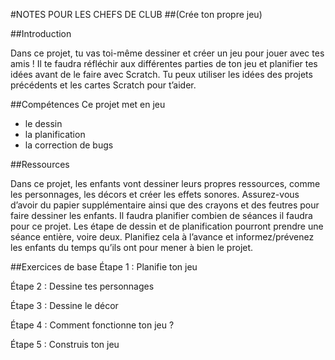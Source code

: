 #NOTES POUR LES CHEFS DE CLUB
##(Crée ton propre jeu)

##Introduction

Dans ce projet, tu vas toi-même dessiner et créer un jeu pour jouer avec tes amis ! Il te faudra réfléchir aux différentes parties de ton jeu et planifier tes idées avant de le faire avec Scratch. Tu peux utiliser les idées des projets précédents et les cartes Scratch pour t’aider.

##Compétences
Ce projet met en jeu

* le dessin
* la planification
* la correction de bugs

##Ressources

Dans ce projet, les enfants vont dessiner leurs propres ressources, comme les personnages, les décors et créer les effets sonores. Assurez-vous d’avoir du papier supplémentaire ainsi que des crayons et des feutres pour faire dessiner les enfants. Il faudra planifier combien de séances il faudra pour ce projet. Les étape de dessin et de planification pourront prendre une séance entière, voire deux. Planifiez cela à l’avance et informez/prévenez les enfants du temps qu’ils ont pour mener à bien le projet.

##Exercices de base
Étape 1 : Planifie ton jeu

Étape 2 : Dessine tes personnages

Étape 3 : Dessine le décor

Étape 4 : Comment fonctionne ton jeu ?

Étape 5 : Construis ton jeu
